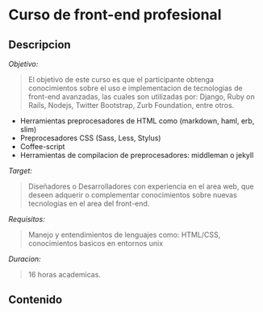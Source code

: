 Curso de front-end profesional
==============================

## Descripcion 

*Objetivo:*
	
> El objetivo de este curso es que el participante obtenga conocimientos sobre el uso e implementacion de tecnologias de front-end avanzadas, las cuales son utilizadas por: Django, Ruby on Rails, Nodejs, Twitter Bootstrap, Zurb Foundation, entre otros. 
		 
* Herramientas preprocesadores de HTML como (markdown, haml, erb, slim)
* Preprocesadores CSS (Sass, Less, Stylus) 
* Coffee-script 
* Herramientas de compilacion de preprocesadores: middleman o jekyll

*Target:* 
	
> Diseñadores o Desarrolladores con experiencia en el area web, que deseen adquerir o complementar conocimientos sobre nuevas tecnologias en el area del front-end. 

*Requisitos:*
    
> Manejo y entendimientos de lenguajes como: HTML/CSS, conocimientos basicos en entornos unix

*Duracion:*
    
> 16 horas academicas.

## Contenido

